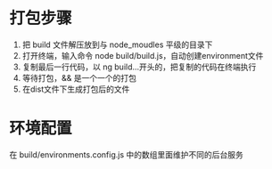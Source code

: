# 打包步骤
1. 把 build 文件解压放到与 node_moudles 平级的目录下
2. 打开终端，输入命令 node build/build.js，自动创建environment文件
3. 复制最后一行代码，以 ng build...开头的，把复制的代码在终端执行
4. 等待打包，&& 是一个一个的打包
5. 在dist文件下生成打包后的文件

# 环境配置
在 build/environments.config.js 中的数组里面维护不同的后台服务